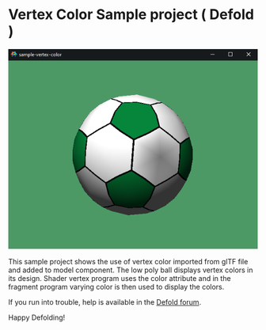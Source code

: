 # Vertex Color Sample project ( Defold )

![](/docs/screen_vcolor.png)

This sample project shows the use of vertex color imported from glTF file and added to model component. The low poly ball displays vertex colors in its design. Shader vertex program uses the color attribute and in the fragment program varying color is then used to display the colors.

If you run into trouble, help is available in the [Defold forum](https://forum.defold.com).

Happy Defolding!

